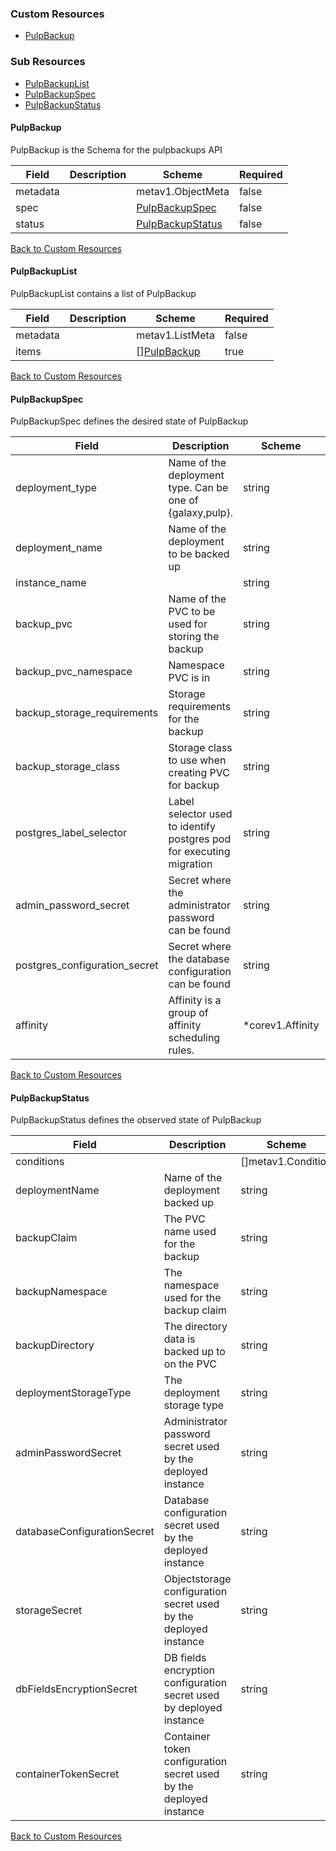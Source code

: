 
### Custom Resources

* [PulpBackup](#pulpbackup)

### Sub Resources

* [PulpBackupList](#pulpbackuplist)
* [PulpBackupSpec](#pulpbackupspec)
* [PulpBackupStatus](#pulpbackupstatus)

#### PulpBackup

PulpBackup is the Schema for the pulpbackups API

| Field | Description | Scheme | Required |
| ----- | ----------- | ------ | -------- |
| metadata |  | metav1.ObjectMeta | false |
| spec |  | [PulpBackupSpec](#pulpbackupspec) | false |
| status |  | [PulpBackupStatus](#pulpbackupstatus) | false |

[Back to Custom Resources](#custom-resources)

#### PulpBackupList

PulpBackupList contains a list of PulpBackup

| Field | Description | Scheme | Required |
| ----- | ----------- | ------ | -------- |
| metadata |  | metav1.ListMeta | false |
| items |  | [][PulpBackup](#pulpbackup) | true |

[Back to Custom Resources](#custom-resources)

#### PulpBackupSpec

PulpBackupSpec defines the desired state of PulpBackup

| Field | Description | Scheme | Required |
| ----- | ----------- | ------ | -------- |
| deployment_type | Name of the deployment type. Can be one of {galaxy,pulp}. | string | true |
| deployment_name | Name of the deployment to be backed up | string | true |
| instance_name |  | string | true |
| backup_pvc | Name of the PVC to be used for storing the backup | string | true |
| backup_pvc_namespace | Namespace PVC is in | string | true |
| backup_storage_requirements | Storage requirements for the backup | string | true |
| backup_storage_class | Storage class to use when creating PVC for backup | string | true |
| postgres_label_selector | Label selector used to identify postgres pod for executing migration | string | true |
| admin_password_secret | Secret where the administrator password can be found | string | false |
| postgres_configuration_secret | Secret where the database configuration can be found | string | true |
| affinity | Affinity is a group of affinity scheduling rules. | *corev1.Affinity | false |

[Back to Custom Resources](#custom-resources)

#### PulpBackupStatus

PulpBackupStatus defines the observed state of PulpBackup

| Field | Description | Scheme | Required |
| ----- | ----------- | ------ | -------- |
| conditions |  | []metav1.Condition | true |
| deploymentName | Name of the deployment backed up | string | true |
| backupClaim | The PVC name used for the backup | string | true |
| backupNamespace | The namespace used for the backup claim | string | true |
| backupDirectory | The directory data is backed up to on the PVC | string | true |
| deploymentStorageType | The deployment storage type | string | true |
| adminPasswordSecret | Administrator password secret used by the deployed instance | string | true |
| databaseConfigurationSecret | Database configuration secret used by the deployed instance | string | true |
| storageSecret | Objectstorage configuration secret used by the deployed instance | string | true |
| dbFieldsEncryptionSecret | DB fields encryption configuration secret used by deployed instance | string | true |
| containerTokenSecret | Container token configuration secret used by the deployed instance | string | true |

[Back to Custom Resources](#custom-resources)
